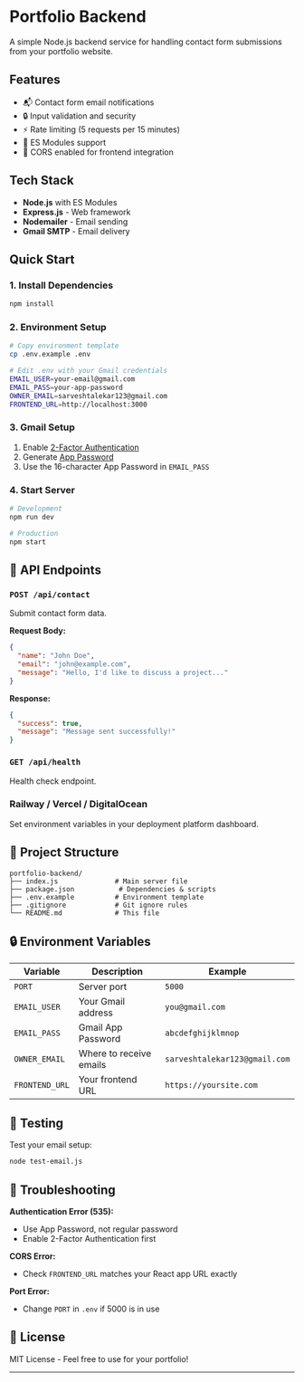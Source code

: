 # Portfolio Backend

A simple Node.js backend service for handling contact form submissions from your portfolio website.

## Features

- 📬 Contact form email notifications
- 🔒 Input validation and security
- ⚡ Rate limiting (5 requests per 15 minutes)
- 🚀 ES Modules support
- 📱 CORS enabled for frontend integration

## Tech Stack

- **Node.js** with ES Modules
- **Express.js** - Web framework
- **Nodemailer** - Email sending
- **Gmail SMTP** - Email delivery

## Quick Start

### 1. Install Dependencies
```bash
npm install
```

### 2. Environment Setup
```bash
# Copy environment template
cp .env.example .env

# Edit .env with your Gmail credentials
EMAIL_USER=your-email@gmail.com
EMAIL_PASS=your-app-password
OWNER_EMAIL=sarveshtalekar123@gmail.com
FRONTEND_URL=http://localhost:3000
```

### 3. Gmail Setup
1. Enable [2-Factor Authentication](https://myaccount.google.com/security)
2. Generate [App Password](https://myaccount.google.com/apppasswords)
3. Use the 16-character App Password in `EMAIL_PASS`

### 4. Start Server
```bash
# Development
npm run dev

# Production
npm start
```

## 📡 API Endpoints

### `POST /api/contact`
Submit contact form data.

**Request Body:**
```json
{
  "name": "John Doe",
  "email": "john@example.com", 
  "message": "Hello, I'd like to discuss a project..."
}
```

**Response:**
```json
{
  "success": true,
  "message": "Message sent successfully!"
}
```

### `GET /api/health`
Health check endpoint.


### Railway / Vercel / DigitalOcean
Set environment variables in your deployment platform dashboard.

## 📁 Project Structure

```
portfolio-backend/
├── index.js              # Main server file
├── package.json           # Dependencies & scripts
├── .env.example          # Environment template
├── .gitignore            # Git ignore rules
└── README.md             # This file
```

## 🔒 Environment Variables

| Variable | Description | Example |
|----------|-------------|---------|
| `PORT` | Server port | `5000` |
| `EMAIL_USER` | Your Gmail address | `you@gmail.com` |
| `EMAIL_PASS` | Gmail App Password | `abcdefghijklmnop` |
| `OWNER_EMAIL` | Where to receive emails | `sarveshtalekar123@gmail.com` |
| `FRONTEND_URL` | Your frontend URL | `https://yoursite.com` |

## 🧪 Testing

Test your email setup:
```bash
node test-email.js
```

## 🐛 Troubleshooting

**Authentication Error (535):**
- Use App Password, not regular password
- Enable 2-Factor Authentication first

**CORS Error:**
- Check `FRONTEND_URL` matches your React app URL exactly

**Port Error:**
- Change `PORT` in `.env` if 5000 is in use

## 📝 License

MIT License - Feel free to use for your portfolio!

---
